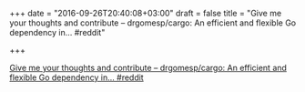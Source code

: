 +++
date = "2016-09-26T20:40:08+03:00"
draft = false
title = "Give me your thoughts and contribute – drgomesp/cargo: An efficient and flexible Go dependency in…  #reddit"

+++

<p><a href="https://t.co/2qq6u1FROS">Give me your thoughts and contribute – drgomesp/cargo: An efficient and flexible Go dependency in…  #reddit</a></p>

